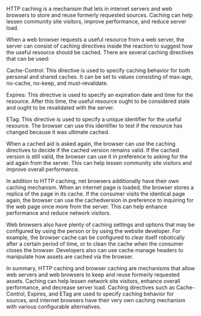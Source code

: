 HTTP caching is a mechanism that lets in internet servers and web browsers to store and reuse formerly requested sources. Caching can help lessen community site visitors, improve performance, and reduce server load.

When a web browser requests a useful resource from a web server, the server can consist of caching directives inside the reaction to suggest how the useful resource should be cached. There are several caching directives that can be used:

Cache-Control: This directive is used to specify caching behavior for both personal and shared caches. It can be set to values consisting of max-age, no-cache, no-keep, and must-revalidate.

Expires: This directive is used to specify an expiration date and time for the resource. After this time, the useful resource ought to be considered stale and ought to be revalidated with the server.

ETag: This directive is used to specify a unique identifier for the useful resource. The browser can use this identifier to test if the resource has changed because it was ultimate cached.

When a cached aid is asked again, the browser can use the caching directives to decide if the cached version remains valid. If the cached version is still valid, the browser can use it in preference to asking for the aid again from the server. This can help lessen community site visitors and improve overall performance.

In addition to HTTP caching, net browsers additionally have their own caching mechanism. When an internet page is loaded, the browser stores a replica of the page in its cache. If the consumer visits the identical page again, the browser can use the cachedversion in preference to inquiring for the web page once more from the server. This can help enhance performance and reduce network visitors.

Web browsers also have plenty of caching settings and options that may be configured by using the person or by using the website developer. For example, the browser cache can be configured to clear itself robotically after a certain period of time, or to clean the cache when the consumer closes the browser. Developers also can use cache manage headers to manipulate how assets are cached via the browser.

In summary, HTTP caching and browser caching are mechanisms that allow web servers and web browsers to keep and reuse formerly requested assets. Caching can help lessen network site visitors, enhance overall performance, and decrease server load. Caching directives such as Cache-Control, Expires, and ETag are used to specify caching behavior for sources, and internet browsers have their very own caching mechanism with various configurable alternatives.